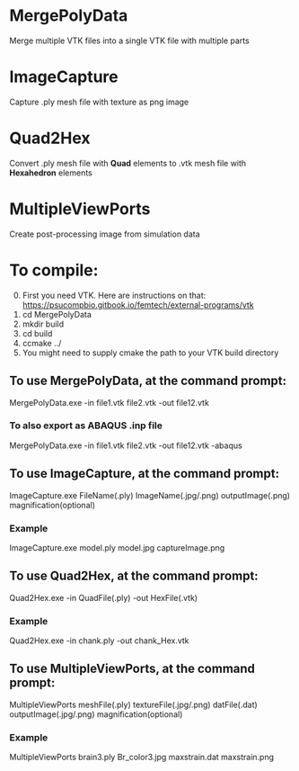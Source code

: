 # MergePolyData
Merge multiple VTK files into a single VTK file with multiple parts

# ImageCapture
Capture .ply mesh file with texture as png image

# Quad2Hex
Convert .ply mesh file with <b>Quad</b> elements to .vtk mesh file with <b>Hexahedron</b> elements

# MultipleViewPorts
Create post-processing image from simulation data

# To compile:
0) First you need VTK. Here are instructions on that: https://psucompbio.gitbook.io/femtech/external-programs/vtk
1) cd MergePolyData
2) mkdir build
3) cd build
4) ccmake ../
5) You might need to supply cmake the path to your VTK build directory

## To use MergePolyData, at the command prompt:
MergePolyData.exe -in file1.vtk file2.vtk -out file12.vtk
### To also export as ABAQUS .inp file
MergePolyData.exe -in file1.vtk file2.vtk -out file12.vtk -abaqus

## To use ImageCapture, at the command prompt:
ImageCapture.exe FileName(.ply)  ImageName(.jpg/.png)  outputImage(.png)  magnification(optional)
### Example
ImageCapture.exe model.ply  model.jpg  captureImage.png

## To use Quad2Hex, at the command prompt:
Quad2Hex.exe -in QuadFile(.ply) -out HexFile(.vtk)
### Example
Quad2Hex.exe -in chank.ply -out chank_Hex.vtk

## To use MultipleViewPorts, at the command prompt:
MultipleViewPorts meshFile(.ply) textureFile(.jpg/.png) datFile(.dat) outputImage(.jpg/.png) magnification(optional)
### Example
MultipleViewPorts brain3.ply Br_color3.jpg maxstrain.dat maxstrain.png

